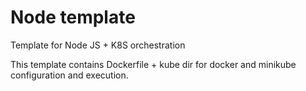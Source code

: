 # Node template
Template for Node JS + K8S orchestration

This template contains Dockerfile + kube dir for docker and minikube configuration and execution.